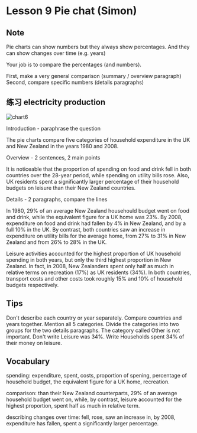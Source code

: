 # Lesson 9 Pie chat (Simon)

## Note

Pie charts can show numbers but they always show percentages. And they can show changes over time (e.g. years)

Your job is to compare the percentages (and numbers).

First, make a very general comparison
(summary / overview paragraph)
Second, compare specific numbers
(details paragraphs)

## 练习 electricity production

![chart6](https://github.com/Liuhongzhi2018/LearningforIELTS/blob/main/Figures/chart6.PNG)

Introduction - paraphrase the question

The pie charts compare five categories of household expenditure in the UK and New Zealand in the years 1980 and 2008.

Overview - 2 sentences, 2 main points

It is noticeable that the proportion of spending on food and drink fell in both countries over the 28-year period, while spending on utility bills rose. Also, UK residents spent a significantly larger percentage of their household budgets on leisure than their New Zealand countries.

Details - 2 paragraphs, compare the lines

In 1980, 29% of an average New Zealand househould budget went on food and drink, while the equivalent figure for a UK home was 23%. By 2008, expenditure on food and drink had fallen by 4% in New Zealand, and by a full 10% in the UK. By contrast, both countries saw an increase in expenditure on utility bills for the average home, from 27% to 31% in New Zealand and from 26% to 28% in the UK.

Leisure activities accounted for the highest proportion of UK household spending in both years, but only the third highest proportion in New Zealand. In fact, in 2008, New Zealanders spent only half as much in relative terms on recreation (17%) as UK residents (34%). In both countries, transport costs and other costs took roughly 15% and 10% of household budgets respectively.

## Tips 

Don't describe each country or year separately.
Compare countries and years together.
Mention all 5 categories.
Divide the categories into two groups for the two details paragraphs.
The category called Other is not important.
Don't write Leisure was 34%.
Write Households spent 34% of their money on leisure.

## Vocabulary

spending: expenditure, spent, costs, proportion of spening, percentage of household budget, the equivalent figure for a UK home, recreation.

comparison: than their New Zealand counterparts, 29% of an average household budget went on, while, by contrast, leisure accounted for the highest proportion, spent half as much in relative term.

describing changes over time: fell, rose, saw an increase in, by 2008, expenditure has fallen, spent a significantly larger percentage.
